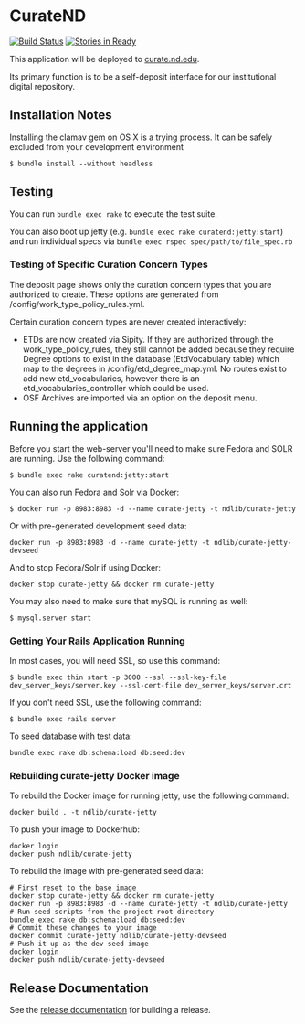 # CurateND
[![Build Status](https://travis-ci.org/ndlib/curate_nd.svg?branch=master)](https://travis-ci.org/ndlib/curate_nd)
[![Stories in Ready](https://badge.waffle.io/ndlib/curate_nd.png?label=ready&title=Ready)](https://waffle.io/ndlib/curate_nd)

This application will be deployed to [curate.nd.edu](http://curate.nd.edu).

Its primary function is to be a self-deposit interface for our institutional digital repository.

## Installation Notes

Installing the clamav gem on OS X is a trying process. It can be safely excluded
from your development environment

```console
$ bundle install --without headless
```

## Testing

You can run `bundle exec rake` to execute the test suite.

You can also boot up jetty (e.g. `bundle exec rake curatend:jetty:start`) and run individual specs via `bundle exec rspec spec/path/to/file_spec.rb`

### Testing of Specific Curation Concern Types

The deposit page shows only the curation concern types that you are authorized to create. These options are generated from /config/work_type_policy_rules.yml.

Certain curation concern types are never created interactively:
* ETDs are now created via Sipity. If they are authorized through the work_type_policy_rules, they still cannot be added because they require Degree options to exist in the database (EtdVocabulary table) which map to the degrees in /config/etd_degree_map.yml. No routes exist to add new etd_vocabularies, however there is an etd_vocabularies_controller which could be used.
* OSF Archives are imported via an option on the deposit menu.


## Running the application

Before you start the web-server you'll need to make sure Fedora and SOLR are running. Use the following command:

```console
$ bundle exec rake curatend:jetty:start
```

You can also run Fedora and Solr via Docker:
```console
$ docker run -p 8983:8983 -d --name curate-jetty -t ndlib/curate-jetty
```

Or with pre-generated development seed data:
```console
docker run -p 8983:8983 -d --name curate-jetty -t ndlib/curate-jetty-devseed
```

And to stop Fedora/Solr if using Docker:
```console
docker stop curate-jetty && docker rm curate-jetty
```

You may also need to make sure that mySQL is running as well:

```console
$ mysql.server start
```

### Getting Your Rails Application Running

In most cases, you will need SSL, so use this command:

```console
$ bundle exec thin start -p 3000 --ssl --ssl-key-file dev_server_keys/server.key --ssl-cert-file dev_server_keys/server.crt
```

If you don't need SSL, use the following command:

```console
$ bundle exec rails server
```



To seed database with test data:

```console
bundle exec rake db:schema:load db:seed:dev
```

### Rebuilding curate-jetty Docker image

To rebuild the Docker image for running jetty, use the following command:

```console
docker build . -t ndlib/curate-jetty
```

To push your image to Dockerhub:

```console
docker login
docker push ndlib/curate-jetty
```

To rebuild the image with pre-generated seed data:
```console
# First reset to the base image
docker stop curate-jetty && docker rm curate-jetty
docker run -p 8983:8983 -d --name curate-jetty -t ndlib/curate-jetty
# Run seed scripts from the project root directory
bundle exec rake db:schema:load db:seed:dev
# Commit these changes to your image
docker commit curate-jetty ndlib/curate-jetty-devseed
# Push it up as the dev seed image
docker login
docker push ndlib/curate-jetty-devseed
```

## Release Documentation

See the [release documentation](https://docs.google.com/a/nd.edu/document/d/16weRctSzt8Iw2y55nwOKPBSgGDO_4lgti3CxaW3P2pc/edit?usp=sharing) for building a release.
